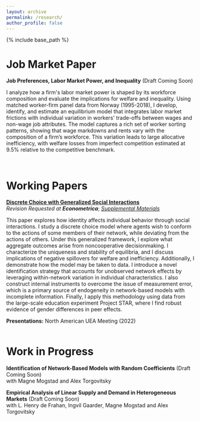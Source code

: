 ```yaml
---
layout: archive
permalink: /research/
author_profile: false
---
```


{% include base_path %}


Job Market Paper
======

**Job Preferences, Labor Market Power, and Inequality** (Draft Coming Soon) <br>

I analyze how a firm's labor market power is shaped by its workforce composition and evaluate the implications for welfare and inequality. Using matched worker-firm panel data from Norway (1995-2018), I develop, identify, and estimate an equilibrium model that integrates labor market frictions with individual variation in workers' trade-offs between wages and non-wage job attributes. The model captures a rich set of worker sorting patterns, showing that wage markdowns and rents vary with the composition of a firm’s workforce. This variation leads to large allocative inefficiency, with welfare losses from imperfect competition estimated at 9.5\% relative to the competitive benchmark.

<br>

Working Papers
======

[**Discrete Choice with Generalized Social Interactions**](/files/dcwgsi_paper.pdf)<br>
_Revision Requested at **Econometrica**_; [*Supplemental Materials*](/files/dcwgsi_supplement.pdf)<br>

This paper explores how identity affects individual behavior through social interactions. I study a discrete choice model where agents wish to conform to the actions of some members of their network, while deviating from the actions of others. Under this generalized framework, I explore what aggregate outcomes arise from noncooperative decisionmaking. I characterize the uniqueness and stability of equilibria, and I discuss implications of negative spillovers for welfare and inefficiency. Additionally, I demonstrate how the model may be taken to data. I introduce a novel identification strategy that accounts for unobserved network effects by leveraging within-network variation in individual characteristics. I also construct internal instruments to overcome the issue of measurement error, which is a primary source of endogeneity in network-based models with incomplete information. Finally, I apply this methodology using data from the large-scale education experiment Project STAR, where I find robust evidence of gender differences in peer effects.

**Presentations:** North American UEA Meeting (2022)
<br><br>

Work in Progress
======

**Identification of Network-Based Models with Random Coefficients** (Draft Coming Soon) <br>
with Magne Mogstad and Alex Torgovitsky
<br>

**Empirical Analysis of Linear Supply and Demand in Heterogeneous Markets** (Draft Coming Soon) <br>
with L. Henry de Frahan, Ingvil Gaarder, Magne Mogstad and Alex Torgovitsky
